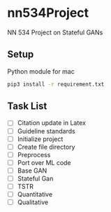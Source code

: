 # nn534Project
NN 534 Project on Stateful GANs

## Setup
Python module for mac
```bash
pip3 install -r requirement.txt
```

## Task List
- [ ] Citation update in Latex
- [ ] Guideline standards
- [ ] Initialize project
- [ ] Create file directory
- [ ] Preprocess
- [ ] Port over ML code
- [ ] Base GAN
- [ ] Stateful Gan
- [ ] TSTR
- [ ] Quantitative
- [ ] Qualitative